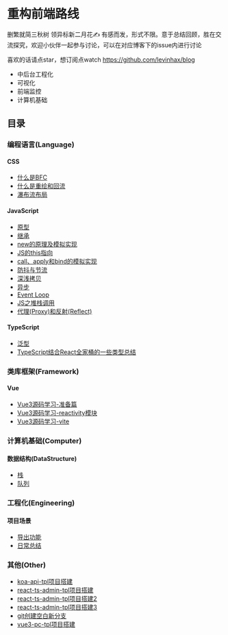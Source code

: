 # 重构前端路线

删繁就简三秋树 领异标新二月花✍ 有感而发，形式不限。意于总结回顾，胜在交流探究，欢迎小伙伴一起参与讨论，可以在对应博客下的issue内进行讨论

喜欢的话请点star，想订阅点watch https://github.com/levinhax/blog

- 中后台工程化
- 可视化
- 前端监控
- 计算机基础

## 目录

### 编程语言(Language)

#### CSS

- [什么是BFC](Language/CSS/什么是BFC.md)
- [什么是重绘和回流](Language/CSS/什么是重绘和回流.md)
- [瀑布流布局](Language/CSS/瀑布流布局.md)

#### JavaScript

- [原型](Language/JavaScript/原型.md)
- [继承](Language/JavaScript/继承.md)
- [new的原理及模拟实现](Language/JavaScript/new的原理及模拟实现.md)
- [JS的this指向](Language/JavaScript/JS的this指向.md)
- [call、apply和bind的模拟实现](Language/JavaScript/call、apply和bind的模拟实现.md)
- [防抖与节流](Language/JavaScript/防抖与节流.md)
- [深浅拷贝](Language/JavaScript/深浅拷贝.md)
- [异步](Language/JavaScript/异步.md)
- [Event Loop](Language/JavaScript/EventLoop.md)
- [JS之堆栈调用](Language/JavaScript/JS之堆栈调用.md)
- [代理(Proxy)和反射(Reflect)](Language/JavaScript/代理(Proxy)和反射(Reflect).md)

#### TypeScript

- [泛型](Language/TypeScript/泛型.md)
- [TypeScript结合React全家桶的一些类型总结](Language/TypeScript/TypeScript结合React全家桶的一些类型总结.md)

### 类库框架(Framework)

#### Vue

- [Vue3源码学习-准备篇](Framework/Vue/Vue3源码学习-准备篇.md)
- [Vue3源码学习-reactivity模块](Framework/Vue/Vue3源码学习-reactivity模块.md)
- [Vue3源码学习-vite](Framework/Vue/Vue3源码学习-vite.md)

### 计算机基础(Computer)

#### 数据结构(DataStructure)

- [栈](Computer/DataStructure/栈.md)
- [队列](Computer/DataStructure/队列.md)

### 工程化(Engineering)

#### 项目场景

- [导出功能](Engineering/ProjectScene/导出功能.md)
- [日常总结](Engineering/ProjectScene/日常总结.md)

### 其他(Other)

- [koa-api-tpl项目搭建](Other/koa-api-tpl项目搭建.md)
- [react-ts-admin-tpl项目搭建](Other/react-ts-admin-tpl项目搭建.md)
- [react-ts-admin-tpl项目搭建2](Other/react-ts-admin-tpl项目搭建2.md)
- [react-ts-admin-tpl项目搭建3](Other/react-ts-admin-tpl项目搭建3.md)
- [git创建空白新分支](Other/git创建空白新分支.md)
- [vue3-pc-tpl项目搭建](Other/vue3-pc-tpl项目搭建.md)
